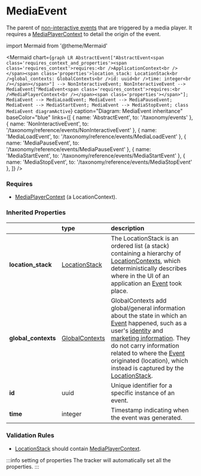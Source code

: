 # MediaEvent

The parent of [non-interactive events](/taxonomy/reference/events/NonInteractiveEvent.md) that are triggered by a media player. It requires a [MediaPlayerContext](/taxonomy/reference/location-contexts/MediaPlayerContext) to detail the origin of the event.

import Mermaid from '@theme/Mermaid'

<Mermaid chart={`
    graph LR
      AbstractEvent["AbstractEvent<span class='requires_context_and_properties'><span class='requires_context'>requires:<br />ApplicationContext<br /></span><span class='properties'>location_stack: LocationStack<br />global_contexts: GlobalContexts<br />id: uuid<br />time: integer<br /></span></span>"] --> NonInteractiveEvent;
      NonInteractiveEvent -->       MediaEvent["MediaEvent<span class='requires_context'>requires:<br />MediaPlayerContext<br /></span><span class='properties'></span>"];
      MediaEvent --> MediaLoadEvent;
      MediaEvent --> MediaPauseEvent;
      MediaEvent --> MediaStartEvent;
      MediaEvent --> MediaStopEvent;
    class MediaEvent diagramActive
  `}
  caption="Diagram: MediaEvent inheritance"
  baseColor="blue"
  links={[
{ name: 'AbstractEvent', to: '/taxonomy/events' }, { name: 'NonInteractiveEvent', to: '/taxonomy/reference/events/NonInteractiveEvent' }, { name: 'MediaLoadEvent', to: '/taxonomy/reference/events/MediaLoadEvent' }, { name: 'MediaPauseEvent', to: '/taxonomy/reference/events/MediaPauseEvent' }, { name: 'MediaStartEvent', to: '/taxonomy/reference/events/MediaStartEvent' }, { name: 'MediaStopEvent', to: '/taxonomy/reference/events/MediaStopEvent' },   ]}
/>

### Requires

* [MediaPlayerContext](../location-contexts/MediaPlayerContext.md) (a LocationContext).

### Inherited Properties

|                      | type                                                       | description                                                                                                                                                                                                                                                                                                                                                                                                                                                                                                                           |
|:---------------------|:-----------------------------------------------------------|:--------------------------------------------------------------------------------------------------------------------------------------------------------------------------------------------------------------------------------------------------------------------------------------------------------------------------------------------------------------------------------------------------------------------------------------------------------------------------------------------------------------------------------------|
| **location\_stack**  | [LocationStack](/taxonomy/reference/types/LocationStack)   | The LocationStack is an ordered list (a stack) containing a hierarchy of [LocationContexts](/taxonomy/reference/location-contexts/overview.md), which deterministically describes where in the UI of an application an [Event](/taxonomy/reference/events/overview.md) took place.                                                                                                                                                                                                                                                    |
| **global\_contexts** | [GlobalContexts](/taxonomy/reference/types/GlobalContexts) | GlobalContexts add global/general information about the state in which an [Event](/taxonomy/reference/events/overview.md) happened, such as a user's [identity](/taxonomy/reference/global-contexts/IdentityContext.md) and [marketing information](/taxonomy/reference/global-contexts/MarketingContext.md). They do not carry information related to where the [Event](/taxonomy/reference/events/overview.md) originated (location), which instead is captured by the [LocationStack](/taxonomy/reference/types/LocationStack.md). |
| **id**               | uuid                                                       | Unique identifier for a specific instance of an event.                                                                                                                                                                                                                                                                                                                                                                                                                                                                                |
| **time**             | integer                                                    | Timestamp indicating when the event was generated.                                                                                                                                                                                                                                                                                                                                                                                                                                                                                    |

### Validation Rules
* [LocationStack](/taxonomy/reference/types/LocationStack) should contain [MediaPlayerContext](/taxonomy/reference/location-contexts/MediaPlayerContext.md).

:::info setting of properties
The tracker will automatically set all the properties.
:::
